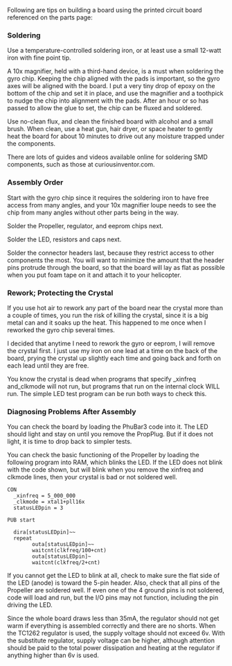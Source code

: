 Following are tips on building a board using the printed circuit board referenced on the parts page:

### Soldering ###
Use a temperature-controlled soldering iron,  or at least use a small 12-watt iron with fine point tip.

A 10x magnifier, held with a third-hand device, is a must when soldering the gyro chip.  Keeping the chip aligned with the pads is important, so the gyro axes will be aligned with the board.  I put a very tiny drop of epoxy on the bottom of the chip and set it in place, and use the magnifier and a toothpick to nudge the chip into alignment with the pads.   After an hour or so has passed to allow the glue to set, the chip can be fluxed and soldered.

Use no-clean flux, and clean the finished board with alcohol and a small brush.  When clean, use a heat gun, hair dryer, or space heater to gently heat the board for about 10 minutes to drive out any moisture trapped under the components.

There are lots of guides and videos available online for soldering SMD components, such as those at curiousinventor.com.

### Assembly Order ###

Start with the gyro chip since it requires the soldering iron to have free access from many angles, and your 10x magnifier loupe needs to see the chip from many angles without other parts being in the way.

Solder the Propeller, regulator, and eeprom chips next.

Solder the LED, resistors and caps next.

Solder the connector headers last, because they restrict access to other components the most.  You will want to minimize the amount that the header pins protrude through the board, so that the board will lay as flat as possible when you put foam tape on it and attach it to your helicopter.

### Rework;  Protecting the Crystal ###
If you use hot air to rework any part of the board near the crystal more than a couple of times,  you run the risk of killing the crystal, since it is a big metal can and it soaks up the heat.  This happened to me once when I reworked the gyro chip several times.

I decided that anytime I need to rework the gyro or eeprom, I will remove the crystal first.  I just use my iron on one lead at a time on the back of the board, prying the crystal up slightly each time and going back and forth on each lead until they are free.

You know the crystal is dead when programs that specify _xinfreq and_clkmode will not run, but programs that run on the internal clock WILL run.   The simple LED test program can be run both ways to check this.


### Diagnosing Problems After Assembly ###
You can check the board by loading the PhuBar3 code into it.   The LED should light and stay on until you remove the PropPlug.  But if it does not light, it is time to drop back to simpler tests.

You can check the basic functioning of the Propeller by loading the following program into RAM, which blinks the LED.  If the LED does not blink with the code shown, but will blink when you remove the xinfreq and clkmode lines, then your crystal is bad or not soldered well.

```
CON
  _xinfreq = 5_000_000            
  _clkmode = xtal1+pll16x      
  statusLEDpin = 3
  
PUB start

  dira[statusLEDpin]~~    
  repeat
        outa[statusLEDpin]~~                           
        waitcnt(clkfreq/100+cnt)
        outa[statusLEDpin]~    
        waitcnt(clkfreq/2+cnt)

```

If you cannot get the LED to blink at all, check to make sure the flat side of the LED (anode) is toward the 5-pin header.  Also, check that all pins of the Propeller are soldered well. If even one of the 4 ground pins is not soldered, code will load and run, but the I/O pins may not function, including the pin driving the LED.

Since the whole board draws less than 35mA, the regulator should not get warm if everything is assembled correctly and there are no shorts. When the TC1262 regulator is used, the supply voltage should not exceed 6v.  With the substitute regulator, supply voltage can be higher, although attention should be paid to the total power dissipation and heating at the regulator if anything higher than 6v is used.

